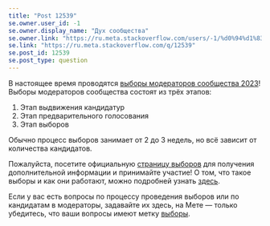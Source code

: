```yaml
---
title: "Post 12539"
se.owner.user_id: -1
se.owner.display_name: "Дух сообщества"
se.owner.link: "https://ru.meta.stackoverflow.com/users/-1/%d0%94%d1%83%d1%85-%d1%81%d0%be%d0%be%d0%b1%d1%89%d0%b5%d1%81%d1%82%d0%b2%d0%b0"
se.link: "https://ru.meta.stackoverflow.com/q/12539"
se.post_id: 12539
se.post_type: question
---
```

<p>В настоящее время проводятся <a href="https://ru.stackoverflow.com/election/5">выборы модераторов сообщества 2023</a>! Выборы модераторов сообщества состоят из трёх этапов:</p>
<ol>
<li>Этап выдвижения кандидатур</li>
<li>Этап предварительного голосования</li>
<li>Этап выборов</li>
</ol>
<p>Обычно процесс выборов занимает от 2 до 3 недель, но всё зависит от количества кандидатов.</p>
<p>Пожалуйста, посетите официальную <a href="https://ru.stackoverflow.com/election">страницу выборов</a> для получения дополнительной информации и принимайте участие! О том, что такое выборы и как они работают, можно подробней узнать <a href="https://ru.meta.stackoverflow.com/questions/1983/%d0%a7%d1%82%d0%be-%d1%82%d0%b0%d0%ba%d0%be%d0%b5-%d0%b2%d1%8b%d0%b1%d0%be%d1%80%d1%8b-%d0%b2-%d0%bc%d0%be%d0%b4%d0%b5%d1%80%d0%b0%d1%82%d0%be%d1%80%d1%8b-%d1%81%d0%be%d0%be%d0%b1%d1%89%d0%b5%d1%81%d1%82%d0%b2%d0%b0-%d0%b8-%d0%ba%d0%b0%d0%ba-%d0%be%d0%bd%d0%b8-%d1%80%d0%b0%d0%b1%d0%be%d1%82%d0%b0%d1%8e%d1%82">здесь</a>.</p>
<p>Если у вас есть вопросы по процессу проведения выборов или по кандидатам в модераторы, задавайте их здесь, на Мете — только убедитесь, что ваши вопросы имеют метку <a href="/questions/tagged/%d0%b2%d1%8b%d0%b1%d0%be%d1%80%d1%8b" class="post-tag" title="показать вопросы с меткой [выборы]" aria-label="показать вопросы с меткой [выборы]" rel="tag" aria-labelledby="tag-выборы-tooltip-container">выборы</a>.</p>
